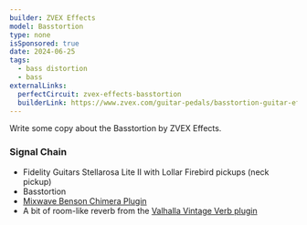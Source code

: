 ```yaml
---
builder: ZVEX Effects
model: Basstortion
type: none
isSponsored: true
date: 2024-06-25
tags:
  - bass distortion
  - bass
externalLinks:
  perfectCircuit: zvex-effects-basstortion
  builderLink: https://www.zvex.com/guitar-pedals/basstortion-guitar-effects-pedal
---
```


Write some copy about the Basstortion by ZVEX Effects.

### Signal Chain

- Fidelity Guitars Stellarosa Lite II with Lollar Firebird pickups (neck pickup)
- Basstortion
- [Mixwave Benson Chimera Plugin](https://www.mixwave.net/products/benson-chimera)
- A bit of room-like reverb from the [Valhalla Vintage Verb plugin](https://valhalladsp.com/shop/reverb/valhalla-vintage-verb/)
